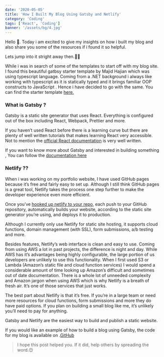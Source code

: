 ```yaml
---
date: '2020-05-05'
title: 'How I Built My Blog Using Gatsby and Netlify'
category: 'Coding'
tags: ['React', 'Coding']
banner: '/assets/bg/4.jpg'
---
```


Hello 👋. Today i am excited to give my insights on how i built my blog and also share you some of the resources if i found it so helpful.

Lets jump into it stright away then.🏃‍♂️

While i was in search of some of the templates to start off with my blog site. I found this beautiful gatbsy starter template by Majid Hajian which was using typescript language. Coming from a .NET background i always like working with typescript as it is statically typed and it brings familiar OOP constructs to JavaScript . Hence i have decided to go with the same. You can find the starter template <a href="`https://github.com/mhadaily/gatsby-starter-typescript-power-blog"> here.</a>

### What is Gatsby ?

Gatsby is a static site generator that uses React. Everything is configured out of the box including React, Webpack, Prettier and more.

If you haven’t used React before there is a learning curve but there are plenty of well written tutorials that makes learning React very accessible. Not to mention the <a href="https://reactjs.org/">official React documentation</a> is very well written.

If you want to know more about Gatsby and interested in building something , You can follow the <a href="https://www.gatsbyjs.org/docs/">documentation here</a>

### Netlify ??

When i was working on my portfolio website, I have used GitHub pages because it’s free and fairly easy to set up. Although I still think GitHub pages is a great tool, Netlify takes the process one step further to make the developer experience even more efficient.

Once you’ve <a href="https://www.netlify.com/blog/2016/02/24/a-step-by-step-guide-gatsby-on-netlify/">hooked up netlify to your repo</a>, each push to your GitHub repository, automatically builds your website, according to the static site generator you’re using, and deploys it to production.

Although I currently only use Netlify for static site hosting, it supports cloud functions, domain management (with SSL), form submissions, a/b testing and more.

Besides features, Netlify’s web interface is clean and easy to use. Coming from using AWS a lot in past projects, the difference is night and day. While AWS has it’s advantages being highly configurable, the large portion of us developers are unlikely to use this functionality. When I first used S3 or Lambda (Amazon’s static file and cloud function services) I would spend a considerable amount of time looking up Amazon’s difficult and sometimes out of date documentation. There is a whole lot of unneeded complexity and Amazon jargon when using AWS which is why Netlify is a breath of fresh air. It’s one of those services that just works.

The best part about Netlify is that it’s free. If you’re in a large team or need more resources for cloud functions, form submissions and more they do have paid options. If you plan on building a small blog like me, it’s unlikely you’ll need to pay for anything.

Gatsby and Netlify are the easiest way to build and publish a static website.

If you would like an example of how to build a blog using Gatsby, the code for my blog is available on .<a href="https://github.com/masoodbinmohammad/blog">GitHub</a>

> I hope this post helped you. If it did, help others by spreading the word.😊
